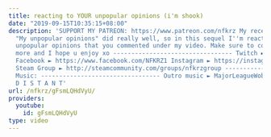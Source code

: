 ```yaml
---
title: reacting to YOUR unpopular opinions (i'm shook)
date: "2019-09-15T10:35:15+08:00"
description: 'SUPPORT MY PATREON: https://www.patreon.com/nfkrz My recent video on
  "My unpopular opinions" did really well, so in this sequel I''m reacting to your
  unpopular opinions that you commented under my video. Make sure to comment some
  more and I hope u enjoy xo --------------------------------- Twitch ► http://www.twitch.tv/nfkrz
  Facebook ► https://www.facebook.com/NFKRZ1 Instagram ► https://instagram.com/roman_nfkrz/
  Steam Group ► http://steamcommunity.com/groups/nfkrzgroup ---------------------------------
  Music: --------------------------------- Outro music ► MajorLeagueWobs/Holder -
  D I S T A N T'
url: /nfkrz/gFsmLQHdVyU/
providers:
  youtube:
    id: gFsmLQHdVyU
type: video
---
```

